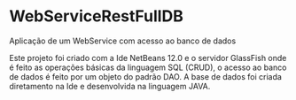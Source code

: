 # WebServiceRestFullDB
Aplicação de um WebService com acesso ao banco de dados

Este projeto foi criado com a Ide NetBeans 12.0 e o servidor GlassFish onde é feito as operações básicas da linguagem SQL (CRUD), o acesso ao banco de dados é feito por um objeto do padrão DAO. A base de dados foi criada diretamento na Ide e desenvolvida na linguagem JAVA.

